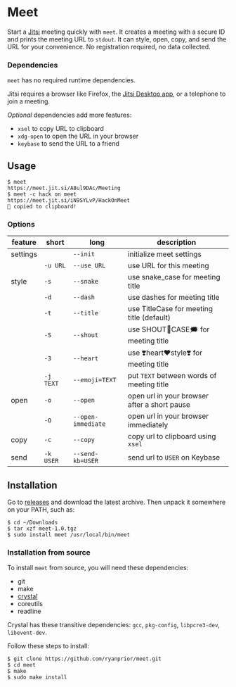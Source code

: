# Meet

Start a [Jitsi](https://meet.jit.si) meeting quickly with `meet`. It creates a
meeting with a secure ID and prints the meeting URL to `stdout`. It can style,
open, copy, and send the URL for your convenience. No registration required, no
data collected.

### Dependencies

`meet` has no required runtime dependencies.

Jitsi requires a browser like Firefox, the [Jitsi Desktop
app](https://desktop.jitsi.org/), or a telephone to join a meeting.

*Optional* dependencies add more features:
- `xsel` to copy URL to clipboard
- `xdg-open` to open the URL in your browser
- `keybase` to send the URL to a friend

## Usage

```sh-session
$ meet
https://meet.jit.si/A8ul9DAc/Meeting
$ meet -c hack on meet
https://meet.jit.si/iN9SYLvP/HackOnMeet
🚀 copied to clipboard!
```

### Options

| feature  |   short   |        long        |                 description                  |
|----------|-----------|--------------------|----------------------------------------------|
| settings |           | `--init`           | initialize meet settings                     |
|          | `-u URL`  | `--use URL`        | use URL for this meeting                     |
| style    | `-s`      | `--snake`          | use snake_case for meeting title             |
|          | `-d`      | `--dash`           | use dashes for meeting title                 |
|          | `-t`      | `--title`          | use TitleCase for meeting title (default)    |
|          | `-S`      | `--shout`          | use SHOUT👏️CASE🗯️ for meeting title        |
|          | `-3`      | `--heart`          | use ❣️heart❤️style❣️ for meeting title       |
|          | `-j TEXT` | `--emoji=TEXT`     | put `TEXT` between words of meeting title    |
| open     | `-o`      | `--open`           | open url in your browser after a short pause |
|          | `-O`      | `--open-immediate` | open url in your browser immediately         |
| copy     | `-c`      | `--copy`           | copy url to clipboard using `xsel`           |
| send     | `-k USER` | `--send-kb=USER`   | send url to `USER` on Keybase                |

## Installation

Go to [releases](https://github.com/ryanprior/meet/releases) and download the
latest archive. Then unpack it somewhere on your PATH, such as:

```sh-session
$ cd ~/Downloads
$ tar xzf meet-1.0.tgz
$ sudo install meet /usr/local/bin/meet
```

### Installation from source

To install `meet` from source, you will need these dependencies:
- git
- make
- [crystal](https://crystal-lang.org/)
- coreutils
- readline

Crystal has these transitive dependencies: `gcc`, `pkg-config`, `libpcre3-dev`,
`libevent-dev`.


Follow these steps to install:
```sh-session
$ git clone https://github.com/ryanprior/meet.git
$ cd meet
$ make
$ sudo make install
```
